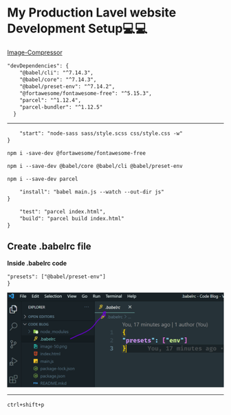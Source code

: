 # My Production Lavel website Development Setup💻💻
[Image-Compressor](https://compressor.io/)

```Install All defencenty for morden website build
"devDependencies": {
    "@babel/cli": "^7.14.3",
    "@babel/core": "^7.14.3",
    "@babel/preset-env": "^7.14.2",
    "@fortawesome/fontawesome-free": "^5.15.3",
    "parcel": "^1.12.4",
    "parcel-bundler": "^1.12.5"
  }
```

----------

```"scripts": {
    "start": "node-sass sass/style.scss css/style.css -w"
}
```
```Font Awesome
npm i -save-dev @fortawesome/fontawesome-free
```
```Transpile js in Babel
npm i --save-dev @babel/core @babel/cli @babel/preset-env
```
```Install Parcel 
npm i --save-dev parcel
```
```"scripts": {
    "install": "babel main.js --watch --out-dir js"
}
```

```"scripts": {
    "test": "parcel index.html",
    "build": "parcel build index.html"
}
```
**Create .babelrc file**
------------------------------------------
**Inside .babelrc code**

```{
"presets": ["@babel/preset-env"]    
}
```

![babelrc](./babelrc.png)

----------
```run css Autoprefix
ctrl+shift+p
```